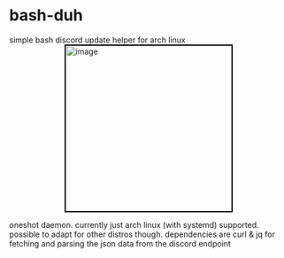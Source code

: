 # bash-duh

simple bash discord update helper for arch linux
<img src="./bash-duh.jpg" alt="image" width="300" style="border: 2px solid black; display: block; margin: 0 auto;" />

oneshot daemon. currently just arch linux (with systemd) supported. possible to adapt for other distros though.
dependencies are curl & jq for fetching and parsing the json data from the discord endpoint
